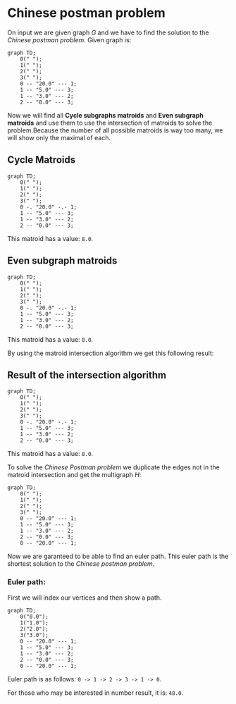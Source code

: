 # Chinese postman problem

On input we are given graph $G$ and we have to find the solution to the *Chinese postman problem*. Given graph is:

```mermaid
graph TD;
	0(" ");
	1(" ");
	2(" ");
	3(" ");
	0 -- "20.0" --- 1;
	1 -- "5.0" --- 3;
	1 -- "3.0" --- 2;
	2 -- "0.0" --- 3;
```

Now we will find all **Cycle subgraphs matroids** and **Even subgraph matroids** and use them to use the intersection of matroids to solve the problem.Because the number of all possible matroids is way too many, we will show only the maximal of each.

## Cycle Matroids

```mermaid
graph TD;
	0(" ");
	1(" ");
	2(" ");
	3(" ");
	0 -. "20.0" -.- 1;
	1 -- "5.0" --- 3;
	1 -- "3.0" --- 2;
	2 -- "0.0" --- 3;
```

This matroid has a value: `8.0`.

## Even subgraph matroids

```mermaid
graph TD;
	0(" ");
	1(" ");
	2(" ");
	3(" ");
	0 -. "20.0" -.- 1;
	1 -- "5.0" --- 3;
	1 -- "3.0" --- 2;
	2 -- "0.0" --- 3;
```

This matroid has a value: `8.0`.

By using the matroid intersection algorithm we get this following result:

## Result of the intersection algorithm

```mermaid
graph TD;
	0(" ");
	1(" ");
	2(" ");
	3(" ");
	0 -. "20.0" -.- 1;
	1 -- "5.0" --- 3;
	1 -- "3.0" --- 2;
	2 -- "0.0" --- 3;
```

This matroid has a value: `8.0`.

To solve the *Chinese Postman problem* we duplicate the edges not in the matroid intersection and get the multigraph $H$:

```mermaid
graph TD;
	0(" ");
	1(" ");
	2(" ");
	3(" ");
	0 -- "20.0" --- 1;
	1 -- "5.0" --- 3;
	1 -- "3.0" --- 2;
	2 -- "0.0" --- 3;
	0 -- "20.0" --- 1;
```

Now we are garanteed to be able to find an euler path. This euler path is the shortest solution to the *Chinese postman problem*.

### Euler path: 

First we will index our vertices and then show a path.

```mermaid
graph TD;
	0("0.0");
	1("1.0");
	2("2.0");
	3("3.0");
	0 -- "20.0" --- 1;
	1 -- "5.0" --- 3;
	1 -- "3.0" --- 2;
	2 -- "0.0" --- 3;
	0 -- "20.0" --- 1;
```

Euler path is as follows: `0 -> 1 -> 2 -> 3 -> 1 -> 0`.

For those who may be interested in number result, it is: `48.0`.
